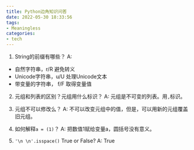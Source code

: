 ```yaml
---
title: Python边角知识问答
date: 2022-05-30 18:33:56
tags:
- Meaningless
categories:
- tech
---
```


1. String的前缀有哪些？
A: 
* 自然字符串，r/R 避免转义
* Unicode字符串，u/U 处理Unicode文本
* 带变量的字符串， f/F 取得变量值

2. 元组和列表的区别？元组用什么标识？
A: 元组是不可变的列表。用`,`标识。

3. 元组不可以修改么？
A: 不可以改变元组中的值，但是，可以用新的元组覆盖旧元组。

4. 如何解释`a = (1)`？
A: 把数值1赋给变量a，圆括号没有意义。

5. `'\n \n'.isspace()` True or False?
A: True

